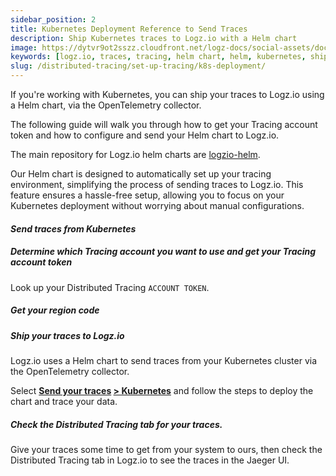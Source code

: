 ```yaml
---
sidebar_position: 2
title: Kubernetes Deployment Reference to Send Traces
description: Ship Kubernetes traces to Logz.io with a Helm chart
image: https://dytvr9ot2sszz.cloudfront.net/logz-docs/social-assets/docs-social.jpg
keywords: [logz.io, traces, tracing, helm chart, helm, kubernetes, ship data, observability, distributed tracing]
slug: /distributed-tracing/set-up-tracing/k8s-deployment/
---
```


If you're working with Kubernetes, you can ship your traces to Logz.io using a Helm chart, via the OpenTelemetry collector.

The following guide will walk you through how to get your Tracing account token and how to configure and send your Helm chart to Logz.io.

The main repository for Logz.io helm charts are [logzio-helm](https://github.com/logzio/logzio-helm).

Our Helm chart is designed to automatically set up your tracing environment, simplifying the process of sending traces to Logz.io. This feature ensures a hassle-free setup, allowing you to focus on your Kubernetes deployment without worrying about manual configurations.


#### _Send traces from Kubernetes_


##### Determine which Tracing account you want to use and get your Tracing account token
Look up your Distributed Tracing `ACCOUNT TOKEN`. 

##### Get your region code


##### Ship your traces to Logz.io

Logz.io uses a Helm chart to send traces from your Kubernetes cluster via the OpenTelemetry collector. 

Select **[Send your traces](https://app.logz.io/#/dashboard/integrations/collectors?tags=Tracing) [> Kubernetes](https://app.logz.io/#/dashboard/integrations/Kubernetes)** and follow the steps to deploy the chart and trace your data.

##### Check the Distributed Tracing tab for your traces.

Give your traces some time to get from your system to ours, then check the Distributed Tracing tab in Logz.io to see the traces in the Jaeger UI.
